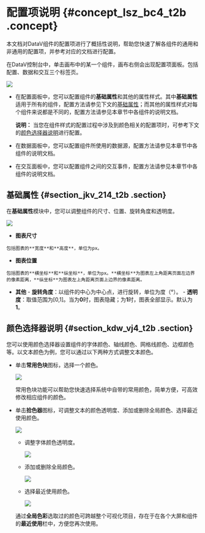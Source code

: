 # 配置项说明 {#concept_lsz_bc4_t2b .concept}

本文档对DataV组件的配置项进行了概括性说明，帮助您快速了解各组件的通用和非通用的配置项，并参考对应的文档进行配置。

在DataV控制台中，单击画布中的某一个组件，画布右侧会出现配置项面板。包括配置、数据和交互三个标签页。

![](http://static-aliyun-doc.oss-cn-hangzhou.aliyuncs.com/assets/img/16563/15615411518229_zh-CN.png)

-   在配置面板中，您可以配置组件的**基础属性**和其他的属性样式。其中**基础属性**适用于所有的组件，配置方法请参见下文的[基础属性](#section_jkv_214_t2b)；而其他的属性样式对每个组件来说都是不同的，配置方法请参见本章节中各组件的说明文档。

    **说明：** 当您在组件样式的配置过程中涉及到颜色相关的配置项时，可参考下文的[颜色选择器说明](#section_kdw_vj4_t2b)进行配置。

-   在数据面板中，您可以配置组件所使用的数据源，配置方法请参见本章节中各组件的说明文档。
-   在交互面板中，您可以配置组件之间的交互事件，配置方法请参见本章节中各组件的说明文档。

## 基础属性 {#section_jkv_214_t2b .section}

在**基础属性**模块中，您可以调整组件的尺寸、位置、旋转角度和透明度。

![](http://static-aliyun-doc.oss-cn-hangzhou.aliyuncs.com/assets/img/17407/15615411519302_zh-CN.png)

-    **图表尺寸** 

    包括图表的**宽度**和**高度**，单位为px。

-    **图表位置** 

    包括图表的**横坐标**和**纵坐标**，单位为px。**横坐标**为图表左上角距离页面左边界的像素距离，**纵坐标**为图表左上角距离页面上边界的像素距离。

-    **其他** 
    -    **旋转角度**：以组件的中心为中心点，进行旋转，单位为度（°）。
    -    **透明度**：取值范围为\[0,1\]。当为**0**时，图表隐藏；为**1**时，图表全部显示。默认为**1**。

## 颜色选择器说明 {#section_kdw_vj4_t2b .section}

您可以使用颜色选择器设置组件的字体颜色、轴线颜色、网格线颜色、边框颜色等。以文本颜色为例，您可以通过以下两种方式调整文本颜色。

-   单击**常用色块**图标，选择一个颜色。

    ![](http://static-aliyun-doc.oss-cn-hangzhou.aliyuncs.com/assets/img/17407/15615411519255_zh-CN.png)

    常用色块功能可以帮助您快速选择系统中自带的常用颜色，简单方便，可高效修改相应组件的颜色。

-   单击**拾色器**图标，可调整文本的颜色透明度、添加或删除全局颜色、选择最近使用颜色。

    ![](http://static-aliyun-doc.oss-cn-hangzhou.aliyuncs.com/assets/img/17407/15615411519256_zh-CN.png)

    -   调整字体颜色透明度。

        ![](images/9257_zh-CN.gif)

    -   添加或删除全局颜色。

        ![](images/9259_zh-CN.gif)

    -   选择最近使用颜色。

        ![](images/9260_zh-CN.gif)

    通过**全局色彩**选取过的颜色可跨越整个可视化项目，存在于在各个大屏和组件的**最近使用**栏中，方便您再次使用。


